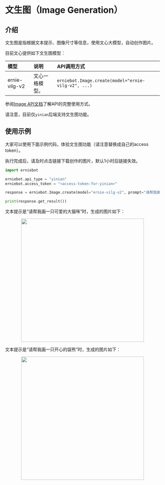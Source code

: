 # 文生图（Image Generation）

## 介绍

文生图是指根据文本提示、图像尺寸等信息，使用文心大模型，自动创作图片。

目前文心提供如下文生图模型：

| 模型 | 说明 | API调用方式 |
| :--- | :---- | :----- |
| ernie-vilg-v2 | 文心一格模型。 | `erniebot.Image.create(model="ernie-vilg-v2", ...)` |

参阅[Image API文档](../api_reference/image.md)了解API的完整使用方式。

请注意，目前仅`yinian`后端支持文生图功能。

## 使用示例

大家可以使用下面示例代码，体验文生图功能（请注意替换成自己的access token）。

执行完成后，请及时点击链接下载创作的图片，默认1小时后链接失效。

```{.py .copy}
import erniebot

erniebot.api_type = "yinian"
erniebot.access_token = "<access-token-for-yinian>"

response = erniebot.Image.create(model="ernie-vilg-v2", prompt="请帮我画一只可爱的大猫咪", width=512, height=512, version="v2", image_num=1)

print(response.get_result())
```

文本提示是“请帮我画一只可爱的大猫咪”时，生成的图片如下：

<div align="center">
<img src="https://user-images.githubusercontent.com/52520497/263970054-abf68cb8-3ad3-48cb-942f-1fc3075d5452.png" width="400">  
</div>

文本提示是“请帮我画一只开心的袋熊”时，生成的图片如下：

<div align="center">
<img src="https://user-images.githubusercontent.com/52520497/263970013-53eef22c-5ad0-4d60-835b-5f7b699fb3ef.png" width="400">  
</div>
